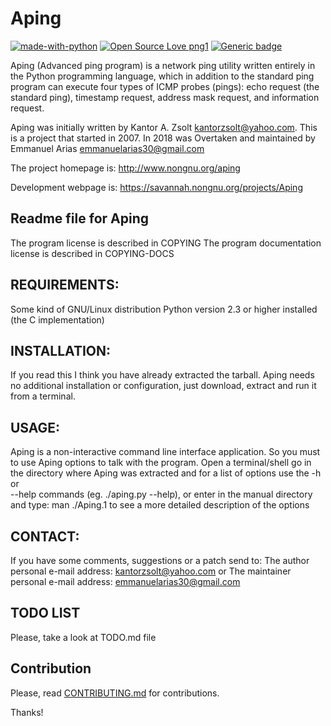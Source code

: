 # Aping

[![made-with-python](https://img.shields.io/badge/Made%20with-Python-1f425f.svg)](https://www.python.org/)
[![Open Source Love png1](https://badges.frapsoft.com/os/v1/open-source.png?v=103)]()
[![Generic badge](https://img.shields.io/badge/Version-0.1_Beta_3-green.svg)](https://shields.io/)

Aping (Advanced ping program) is a network ping utility written entirely in the Python programming language, which in addition to the standard ping program can execute four types of ICMP probes (pings): echo request (the standard ping), timestamp request, address mask request, and information request.

Aping was initially written by Kantor A. Zsolt <kantorzsolt@yahoo.com>. This is a project that started in 2007. In 2018 was Overtaken and maintained by Emmanuel Arias <emmanuelarias30@gmail.com>

The project homepage is: http://www.nongnu.org/aping

Development webpage is: https://savannah.nongnu.org/projects/Aping


## Readme file for Aping

The program license is described in COPYING
The program documentation license is described in COPYING-DOCS

## REQUIREMENTS:

Some kind of GNU/Linux distribution
Python version 2.3 or higher installed (the C implementation)

## INSTALLATION:

If you read this I think you have already extracted the tarball. Aping needs no
additional installation or configuration, just download, extract and run it from
a terminal.

## USAGE:

Aping is a non-interactive command line interface application. So you must to 
use Aping options to talk with the program. Open a terminal/shell go in the
directory where Aping was extracted and for a list of options use the -h or     
--help commands (eg. ./aping.py --help), or enter in the manual directory and 
type: man ./Aping.1 to see a more detailed description of the options 

## CONTACT:   

If you have some comments, suggestions or a patch send to: 
The author personal e-mail address: kantorzsolt@yahoo.com
or
The maintainer personal e-mail address: emmanuelarias30@gmail.com

## TODO LIST

Please, take a look at TODO.md file

## Contribution

Please, read [CONTRIBUTING.md](https://github.com/eamanu/Aping/blob/master/CONTRIBUTING.md) for contributions. 

Thanks!

